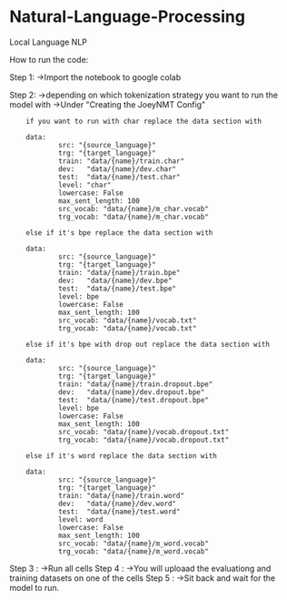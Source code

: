# Natural-Language-Processing
Local Language NLP

How to run the code:

Step 1: ->Import the notebook to google colab

Step 2: ->depending on which tokenization strategy you want to run the model with
	->Under "Creating the JoeyNMT Config"
		
		if you want to run with char replace the data section with
		
		data:
    			src: "{source_language}"
    			trg: "{target_language}"
    			train: "data/{name}/train.char"
    			dev:   "data/{name}/dev.char"
    			test:  "data/{name}/test.char"
    			level: "char"
    			lowercase: False
    			max_sent_length: 100
    			src_vocab: "data/{name}/m_char.vocab"
    			trg_vocab: "data/{name}/m_char.vocab"

		else if it's bpe replace the data section with
		
		data:
    			src: "{source_language}"
    			trg: "{target_language}"
    			train: "data/{name}/train.bpe"
    			dev:   "data/{name}/dev.bpe"
    			test:  "data/{name}/test.bpe"
    			level: bpe
    			lowercase: False
    			max_sent_length: 100
    			src_vocab: "data/{name}/vocab.txt"
    			trg_vocab: "data/{name}/vocab.txt"

		else if it's bpe with drop out replace the data section with
		
		data:
    			src: "{source_language}"
    			trg: "{target_language}"
    			train: "data/{name}/train.dropout.bpe"
    			dev:   "data/{name}/dev.dropout.bpe"
    			test:  "data/{name}/test.dropout.bpe"
    			level: bpe
    			lowercase: False
    			max_sent_length: 100
    			src_vocab: "data/{name}/vocab.dropout.txt"
    			trg_vocab: "data/{name}/vocab.dropout.txt" 

		else if it's word replace the data section with
		
		data:
    			src: "{source_language}"
    			trg: "{target_language}"
    			train: "data/{name}/train.word"
    			dev:   "data/{name}/dev.word"
    			test:  "data/{name}/test.word"
    			level: word
    			lowercase: False
    			max_sent_length: 100
    			src_vocab: "data/{name}/m_word.vocab"
    			trg_vocab: "data/{name}/m_word.vocab" 

Step 3 : ->Run all cells
Step 4 : ->You will uploaad the evaluationg and training datasets on one of the cells
Step 5 : ->Sit back and wait for the model to run.
